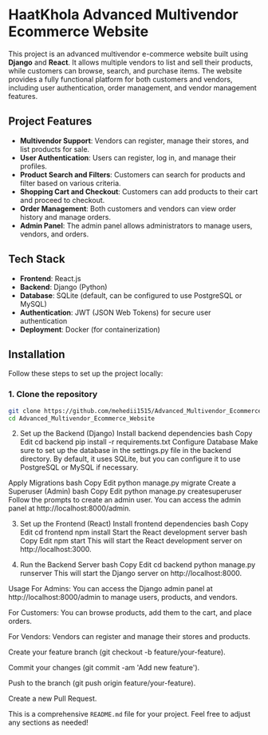 # HaatKhola Advanced Multivendor Ecommerce Website

This project is an advanced multivendor e-commerce website built using **Django** and **React**. It allows multiple vendors to list and sell their products, while customers can browse, search, and purchase items. The website provides a fully functional platform for both customers and vendors, including user authentication, order management, and vendor management features.

## Project Features

- **Multivendor Support**: Vendors can register, manage their stores, and list products for sale.
- **User Authentication**: Users can register, log in, and manage their profiles.
- **Product Search and Filters**: Customers can search for products and filter based on various criteria.
- **Shopping Cart and Checkout**: Customers can add products to their cart and proceed to checkout.
- **Order Management**: Both customers and vendors can view order history and manage orders.
- **Admin Panel**: The admin panel allows administrators to manage users, vendors, and orders.

## Tech Stack

- **Frontend**: React.js
- **Backend**: Django (Python)
- **Database**: SQLite (default, can be configured to use PostgreSQL or MySQL)
- **Authentication**: JWT (JSON Web Tokens) for secure user authentication
- **Deployment**: Docker (for containerization)

## Installation

Follow these steps to set up the project locally:

### 1. Clone the repository

```bash
git clone https://github.com/mehedii1515/Advanced_Multivendor_Ecommerce_Website.git
cd Advanced_Multivendor_Ecommerce_Website
```
2. Set up the Backend (Django)
Install backend dependencies
bash
Copy
Edit
cd backend
pip install -r requirements.txt
Configure Database
Make sure to set up the database in the settings.py file in the backend directory. By default, it uses SQLite, but you can configure it to use PostgreSQL or MySQL if necessary.

Apply Migrations
bash
Copy
Edit
python manage.py migrate
Create a Superuser (Admin)
bash
Copy
Edit
python manage.py createsuperuser
Follow the prompts to create an admin user. You can access the admin panel at http://localhost:8000/admin.

3. Set up the Frontend (React)
Install frontend dependencies
bash
Copy
Edit
cd frontend
npm install
Start the React development server
bash
Copy
Edit
npm start
This will start the React development server on http://localhost:3000.

4. Run the Backend Server
bash
Copy
Edit
cd backend
python manage.py runserver
This will start the Django server on http://localhost:8000.

Usage
For Admins: You can access the Django admin panel at http://localhost:8000/admin to manage users, products, and vendors.

For Customers: You can browse products, add them to the cart, and place orders.

For Vendors: Vendors can register and manage their stores and products.



Create your feature branch (git checkout -b feature/your-feature).

Commit your changes (git commit -am 'Add new feature').

Push to the branch (git push origin feature/your-feature).

Create a new Pull Request.


This is a comprehensive `README.md` file for your project. Feel free to adjust any sections as needed!
